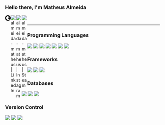 ### Hello there, I'm Matheus Almeida

[<img align="left" alt="almeida-matheus | Website" width="18px" src="https://raw.githubusercontent.com/iconic/open-iconic/master/svg/globe.svg" />][website]
[<img align="left" alt="almeida-matheus | LinkedIn" width="18px" src="https://cdn.jsdelivr.net/npm/simple-icons@v3/icons/linkedin.svg" />][linkedin]
[<img align="left" alt="almeida-matheus | Instagram" width="18px" src="https://cdn.jsdelivr.net/npm/simple-icons@v3/icons/instagram.svg" />][instagram]
[<img align="left" alt="almeida-matheus | Steam" width="18px" src="https://cdn.jsdelivr.net/npm/simple-icons@3.4.1/icons/steam.svg" />][steam]

<br/>

---

### Programming Languages

![]("")
<img src="https://img.shields.io/badge/shell_script%20-%2300599C.svg?&style=for-the-badge&logo=gnu-bash&logoColor=white&color=1c1f1e"/>
<img src="https://img.shields.io/badge/python%20-%2314354C.svg?&style=for-the-badge&logo=python&logoColor=white&color=083d1c"/>
<img src="https://img.shields.io/badge/c%20-%2300599C.svg?&style=for-the-badge&logo=c&logoColor=white"/>
<img src="https://img.shields.io/badge/javascript%20-%23323330.svg?&style=for-the-badge&logo=javascript&logoColor=white&color=ccaa00"/>
<img src="https://img.shields.io/badge/html5%20-%23E34F26.svg?&style=for-the-badge&logo=html5&logoColor=white"/>
<img src="https://img.shields.io/badge/css3%20-%231572B6.svg?&style=for-the-badge&logo=css3&logoColor=white"/>

### Frameworks

![]("")
<img src="https://img.shields.io/badge/django%20-%23092E20.svg?&style=for-the-badge&logo=django&logoColor=white"/>
<img src="https://img.shields.io/badge/bootstrap%20-%23563D7C.svg?&style=for-the-badge&logo=bootstrap&logoColor=white"/>

### Databases

![]("")
<img src="https://img.shields.io/badge/mysql-%2300f.svg?&style=for-the-badge&logo=mysql&logoColor=white&color=0b4173"/>
<img src ="https://img.shields.io/badge/sqlite-%2307405e.svg?&style=for-the-badge&logo=sqlite&logoColor=white"/>

### Version Control

![]("")
<img src="https://img.shields.io/badge/github%20-%23121011.svg?&style=for-the-badge&logo=github&logoColor=white"/>
<img src="https://img.shields.io/badge/git%20-%23F05033.svg?&style=for-the-badge&logo=git&logoColor=white"/>

<!---
### Servers
![]("")
<img src="https://img.shields.io/badge/apache%20-%23D42029.svg?&style=for-the-badge&logo=apache&logoColor=white"/>
-->
<!---
### Hosting/SaaS
![]("")
<img src="https://img.shields.io/badge/Digital Ocean-%230167ff.svg?&style=for-the-badge&logo=digitalOcean&logoColor=white&color=0080FF"/>
<img src="https://img.shields.io/badge/AWS%20-%23FF9900.svg?&style=for-the-badge&logo=amazon-aws&logoColor=white&color=c97404"/>
-->

<!-- Resources -->
<!-- Icons: https://simpleicons.org/ -->
<!-- Icons: https://cdn.jsdelivr.net/npm/simple-icons@v3/icons/ -->
<!-- GitHub Stats: https://github.com/anuraghazra/github-readme-stats -->
<!-- Emojis: https://emojipedia.org/emoji/ -->
<!-- HTML Emojis: https://www.fileformat.info/index.htm -->
<!-- Shields: https://shields.io/ -->
<!-- Awesome GitHub Profile README: https://github.com/abhisheknaiidu/awesome-github-profile-readme -->

[telegram]: https://t.me/almeidamatheus
[website]: https://almeida-matheus.github.io/
[instagram]: https://www.instagram.com/matheuscbjr/
[linkedin]: https://www.linkedin.com/in/matheus-almeida-costa/
[steam]: https://steamcommunity.com/id/shiryunk/
[gmail]: mailto:almeidamatheus.m@gmail.com
